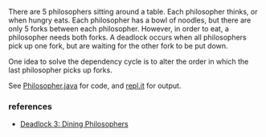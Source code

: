 There are 5 philosophers sitting around a table. Each philosopher thinks, or when hungry eats. Each philosopher has a bowl of noodles, but there are only 5 forks between each philosopher. However, in order to eat, a philosopher needs both forks. A deadlock occurs when all philosophers pick up one fork, but are waiting for the other fork to be put down. 

One idea to solve the dependency cycle is to alter the order in which the last philosopher picks up forks. 

See [Philosopher.java] for code, and [repl.it] for output.

[Philosopher.java]: https://repl.it/@wolfram77/dining-philosophers-problem#Philosopher.java
[repl.it]: https://dining-philosophers-problem.wolfram77.repl.run


### references

- [Deadlock 3: Dining Philosophers](https://www.youtube.com/watch?v=_ruovgwXyYs)
